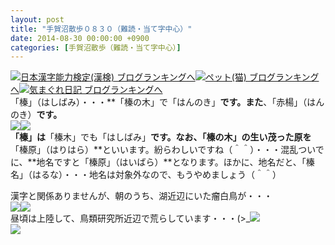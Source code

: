 ```yaml
---
layout: post
title: "手賀沼散歩０８３０（難読・当て字中心）"
date: 2014-08-30 00:00:00 +0900
categories: [手賀沼散歩（難読・当て字中心）]
---
```


[![](/syuusyuu9701/assets/images/手賀沼散歩０８３０（難読・当て字中心）-br_c_3028_1.gif)](http://blog.with2.net/link.php?1659096:3028 "日本漢字能力検定(漢検) ブログランキングへ")[日本漢字能力検定(漢検) ブログランキングへ](http://blog.with2.net/link.php?1659096:3028)[![](/syuusyuu9701/assets/images/手賀沼散歩０８３０（難読・当て字中心）-br_c_1348_1.gif)](http://blog.with2.net/link.php?1659096:1348 "ペット(猫) ブログランキングへ")[ペット(猫) ブログランキングへ](http://blog.with2.net/link.php?1659096:1348)[![](/syuusyuu9701/assets/images/手賀沼散歩０８３０（難読・当て字中心）-br_c_9257_1.gif)](http://blog.with2.net/link.php?1659096:9257 "気まぐれ日記 ブログランキングへ")[気まぐれ日記 ブログランキングへ](http://blog.with2.net/link.php?1659096:9257)  
「榛」（はしばみ）・・・**「榛の木」で「はんのき」**です。また**、「赤楊」（はんのき）**です。  
![](/syuusyuu9701/assets/images/手賀沼散歩０８３０（難読・当て字中心）-8c89277d04e6e2c1cdcae98fa3f9a31a.jpg)![](/syuusyuu9701/assets/images/手賀沼散歩０８３０（難読・当て字中心）-02f1903ae74e8389dc4031a74e5e0fd8.jpg)  
「榛」は**「榛木」でも「はしばみ」**です。なお、「榛の木」の生い茂った原を**「榛原」（はりはら）**といいます。紛らわしいですね（＾＾）・・・混乱ついでに、**地名ですと「榛原」（はいばら）**となります。ほかに、地名だと、「榛名」（はるな）・・・地名は対象外なので、もうやめましょう（＾＾）  
  
漢字と関係ありませんが、朝のうち、湖近辺にいた瘤白鳥が・・・  
![](/syuusyuu9701/assets/images/手賀沼散歩０８３０（難読・当て字中心）-ed392e7bb51d10061db2a88b64e09a89.jpg)![](/syuusyuu9701/assets/images/手賀沼散歩０８３０（難読・当て字中心）-7d6480094feff20dd72c079ff045e778.jpg)  
昼頃は上陸して、鳥類研究所近辺で荒らしています・・・(>\_![](/syuusyuu9701/assets/images/手賀沼散歩０８３０（難読・当て字中心）-a549ab2856d1a9af82e4b5dd3cd9b75a.jpg)  
![](/syuusyuu9701/assets/images/手賀沼散歩０８３０（難読・当て字中心）-94ccb63e234441791252603eb312ed32.jpg)
